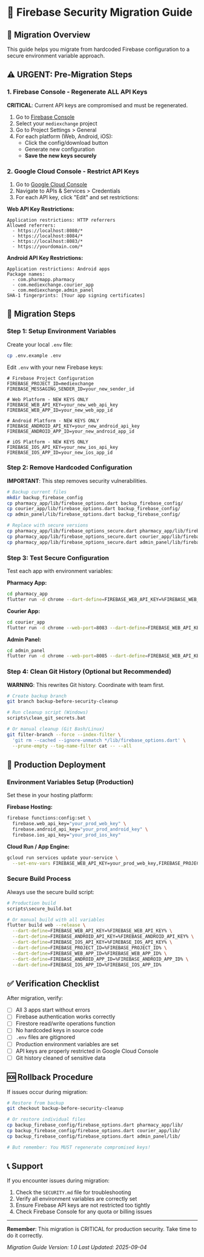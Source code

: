 # 🔄 Firebase Security Migration Guide

## 🎯 Migration Overview

This guide helps you migrate from hardcoded Firebase configuration to a secure environment variable approach.

## ⚠️ URGENT: Pre-Migration Steps

### 1. Firebase Console - Regenerate ALL API Keys
**CRITICAL**: Current API keys are compromised and must be regenerated.

1. Go to [Firebase Console](https://console.firebase.google.com)
2. Select your `mediexchange` project
3. Go to Project Settings > General
4. For each platform (Web, Android, iOS):
   - Click the config/download button
   - Generate new configuration
   - **Save the new keys securely**

### 2. Google Cloud Console - Restrict API Keys
1. Go to [Google Cloud Console](https://console.cloud.google.com)
2. Navigate to APIs & Services > Credentials
3. For each API key, click "Edit" and set restrictions:

**Web API Key Restrictions:**
```
Application restrictions: HTTP referrers
Allowed referrers: 
  - https://localhost:8080/*
  - https://localhost:8084/*
  - https://localhost:8083/*
  - https://yourdomain.com/*
```

**Android API Key Restrictions:**
```
Application restrictions: Android apps
Package names:
  - com.pharmapp.pharmacy  
  - com.mediexchange.courier_app
  - com.mediexchange.admin_panel
SHA-1 fingerprints: [Your app signing certificates]
```

## 🔧 Migration Steps

### Step 1: Setup Environment Variables
Create your local `.env` file:
```bash
cp .env.example .env
```

Edit `.env` with your new Firebase keys:
```env
# Firebase Project Configuration
FIREBASE_PROJECT_ID=mediexchange
FIREBASE_MESSAGING_SENDER_ID=your_new_sender_id

# Web Platform - NEW KEYS ONLY
FIREBASE_WEB_API_KEY=your_new_web_api_key
FIREBASE_WEB_APP_ID=your_new_web_app_id

# Android Platform - NEW KEYS ONLY
FIREBASE_ANDROID_API_KEY=your_new_android_api_key  
FIREBASE_ANDROID_APP_ID=your_new_android_app_id

# iOS Platform - NEW KEYS ONLY
FIREBASE_IOS_API_KEY=your_new_ios_api_key
FIREBASE_IOS_APP_ID=your_new_ios_app_id
```

### Step 2: Remove Hardcoded Configuration
**IMPORTANT**: This step removes security vulnerabilities.

```bash
# Backup current files
mkdir backup_firebase_config
cp pharmacy_app/lib/firebase_options.dart backup_firebase_config/
cp courier_app/lib/firebase_options.dart backup_firebase_config/
cp admin_panel/lib/firebase_options.dart backup_firebase_config/

# Replace with secure versions
cp pharmacy_app/lib/firebase_options_secure.dart pharmacy_app/lib/firebase_options.dart
cp pharmacy_app/lib/firebase_options_secure.dart courier_app/lib/firebase_options.dart  
cp pharmacy_app/lib/firebase_options_secure.dart admin_panel/lib/firebase_options.dart
```

### Step 3: Test Secure Configuration
Test each app with environment variables:

**Pharmacy App:**
```bash
cd pharmacy_app
flutter run -d chrome --dart-define=FIREBASE_WEB_API_KEY=%FIREBASE_WEB_API_KEY% --dart-define=FIREBASE_WEB_APP_ID=%FIREBASE_WEB_APP_ID% --dart-define=FIREBASE_PROJECT_ID=%FIREBASE_PROJECT_ID%
```

**Courier App:**
```bash
cd courier_app  
flutter run -d chrome --web-port=8083 --dart-define=FIREBASE_WEB_API_KEY=%FIREBASE_WEB_API_KEY% --dart-define=FIREBASE_WEB_APP_ID=%FIREBASE_WEB_APP_ID%
```

**Admin Panel:**
```bash
cd admin_panel
flutter run -d chrome --web-port=8085 --dart-define=FIREBASE_WEB_API_KEY=%FIREBASE_WEB_API_KEY% --dart-define=FIREBASE_WEB_APP_ID=%FIREBASE_WEB_APP_ID%
```

### Step 4: Clean Git History (Optional but Recommended)
**WARNING**: This rewrites Git history. Coordinate with team first.

```bash
# Create backup branch
git branch backup-before-security-cleanup

# Run cleanup script (Windows)
scripts\clean_git_secrets.bat

# Or manual cleanup (Git Bash/Linux)
git filter-branch --force --index-filter \
  'git rm --cached --ignore-unmatch */lib/firebase_options.dart' \
  --prune-empty --tag-name-filter cat -- --all
```

## 🚀 Production Deployment

### Environment Variables Setup (Production)
Set these in your hosting platform:

**Firebase Hosting:**
```bash
firebase functions:config:set \
  firebase.web_api_key="your_prod_web_key" \
  firebase.android_api_key="your_prod_android_key" \
  firebase.ios_api_key="your_prod_ios_key"
```

**Cloud Run / App Engine:**
```bash
gcloud run services update your-service \
  --set-env-vars FIREBASE_WEB_API_KEY=your_prod_web_key,FIREBASE_PROJECT_ID=mediexchange
```

### Secure Build Process
Always use the secure build script:
```bash
# Production build
scripts\secure_build.bat

# Or manual build with all variables
flutter build web --release \
  --dart-define=FIREBASE_WEB_API_KEY=%FIREBASE_WEB_API_KEY% \
  --dart-define=FIREBASE_ANDROID_API_KEY=%FIREBASE_ANDROID_API_KEY% \
  --dart-define=FIREBASE_IOS_API_KEY=%FIREBASE_IOS_API_KEY% \
  --dart-define=FIREBASE_PROJECT_ID=%FIREBASE_PROJECT_ID% \
  --dart-define=FIREBASE_WEB_APP_ID=%FIREBASE_WEB_APP_ID% \
  --dart-define=FIREBASE_ANDROID_APP_ID=%FIREBASE_ANDROID_APP_ID% \
  --dart-define=FIREBASE_IOS_APP_ID=%FIREBASE_IOS_APP_ID%
```

## ✅ Verification Checklist

After migration, verify:

- [ ] All 3 apps start without errors
- [ ] Firebase authentication works correctly
- [ ] Firestore read/write operations function
- [ ] No hardcoded keys in source code
- [ ] `.env` files are gitignored
- [ ] Production environment variables are set
- [ ] API keys are properly restricted in Google Cloud Console
- [ ] Git history cleaned of sensitive data

## 🆘 Rollback Procedure

If issues occur during migration:

```bash
# Restore from backup
git checkout backup-before-security-cleanup

# Or restore individual files
cp backup_firebase_config/firebase_options.dart pharmacy_app/lib/
cp backup_firebase_config/firebase_options.dart courier_app/lib/
cp backup_firebase_config/firebase_options.dart admin_panel/lib/

# But remember: You MUST regenerate compromised keys!
```

## 📞 Support

If you encounter issues during migration:

1. Check the `SECURITY.md` file for troubleshooting
2. Verify all environment variables are correctly set
3. Ensure Firebase API keys are not restricted too tightly
4. Check Firebase Console for any quota or billing issues

---

**Remember**: This migration is CRITICAL for production security. Take time to do it correctly.

*Migration Guide Version: 1.0*
*Last Updated: 2025-09-04*